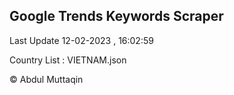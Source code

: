 

## Google Trends Keywords Scraper 
 
Last Update 12-02-2023 , 16:02:59

Country List :
VIETNAM.json



© Abdul Muttaqin 
